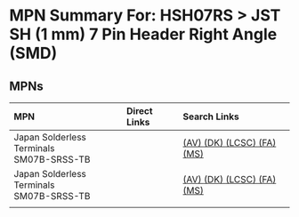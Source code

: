 



# MPN Summary For: HSH07RS > JST SH (1 mm) 7 Pin Header Right Angle (SMD)

## MPNs
  

|MPN|Direct Links|Search Links|
| :--- | :--- | :--- |
|Japan Solderless Terminals<br>SM07B-SRSS-TB||[(AV) ](https://www.avnet.com/shop/us/search/SM07B-SRSS-TB)[(DK) ](https://www.digikey.co.uk/en/products/result?s=SM07B-SRSS-TB)[(LCSC) ](https://www.lcsc.com/search?q=SM07B-SRSS-TB)[(FA) ](https://uk.farnell.com/search?st=SM07B-SRSS-TB)[(MS) ](https://www.mouser.com/c/?q=SM07B-SRSS-TB)|
|Japan Solderless Terminals<br>SM07B-SRSS-TB||[(AV) ](https://www.avnet.com/shop/us/search/SM07B-SRSS-TB)[(DK) ](https://www.digikey.co.uk/en/products/result?s=SM07B-SRSS-TB)[(LCSC) ](https://www.lcsc.com/search?q=SM07B-SRSS-TB)[(FA) ](https://uk.farnell.com/search?st=SM07B-SRSS-TB)[(MS) ](https://www.mouser.com/c/?q=SM07B-SRSS-TB)|
||||

